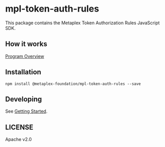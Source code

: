 # mpl-token-auth-rules

This package contains the Metaplex Token Authorization Rules JavaScript SDK.

## How it works

[Program Overview](../../README.md)

## Installation

```shell
npm install @metaplex-foundation/mpl-token-auth-rules --save
```

## Developing

See [Getting Started](../../README.md#getting-started).

## LICENSE

Apache v2.0
